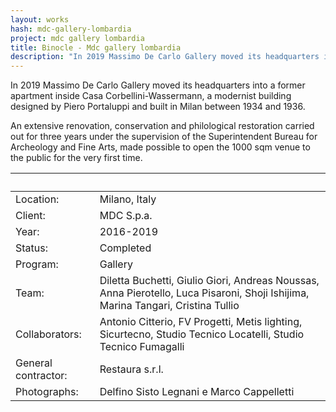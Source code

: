 ```yaml
---
layout: works
hash: mdc-gallery-lombardia
project: mdc gallery lombardia
title: Binocle - Mdc gallery lombardia
description: "In 2019 Massimo De Carlo Gallery moved its headquarters into a former apartment inside Casa Corbellini-Wassermann, a modernist building by Piero Portaluppi."
---
```


In 2019 Massimo De Carlo Gallery moved its headquarters into a former apartment inside Casa Corbellini-Wassermann, a modernist building designed by Piero Portaluppi and built in Milan between 1934 and 1936.

An extensive renovation, conservation and philological restoration carried out for three years under the supervision of the Superintendent Bureau for Archeology and Fine Arts, made possible to open the 1000 sqm venue to the public for the very first time.

|&nbsp;|&nbsp;|
|:----------|:---------------|
| Location: | Milano, Italy                                                                    |
| Client:| MDC S.p.a. |
| Year: | 2016-2019 |
| Status: | Completed |
| Program: | Gallery |
| Team: | Diletta Buchetti, Giulio Giori, Andreas Noussas, Anna Pierotello, Luca Pisaroni, Shoji Ishijima, Marina Tangari, Cristina Tullio |
| Collaborators: | Antonio Citterio, FV Progetti, Metis lighting, Sicurtecno, Studio Tecnico Locatelli, Studio Tecnico Fumagalli |
| General contractor: | Restaura s.r.l. |
| Photographs:        | Delfino Sisto Legnani e Marco Cappelletti |
